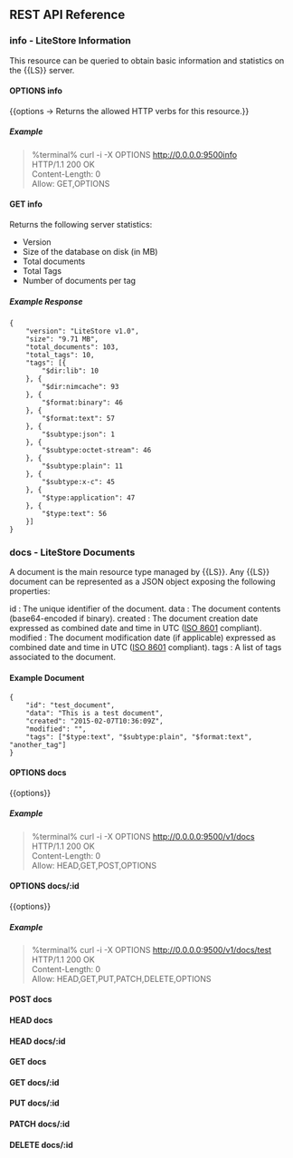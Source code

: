 ## REST API Reference

### info - LiteStore Information

This resource can be queried to obtain basic information and statistics on the {{LS}} server.

#### OPTIONS info

{{options -> Returns the allowed HTTP verbs for this resource.}}

##### Example

> %terminal%
> curl -i -X OPTIONS http://0.0.0.0:9500info  
> HTTP/1.1 200 OK   
> Content-Length: 0  
> Allow: GET,OPTIONS

#### GET info

Returns the following server statistics:

* Version
* Size of the database on disk (in MB)
* Total documents
* Total Tags
* Number of documents per tag

##### Example Response

```
{
    "version": "LiteStore v1.0",
    "size": "9.71 MB",
    "total_documents": 103,
    "total_tags": 10,
    "tags": [{
        "$dir:lib": 10
    }, {
        "$dir:nimcache": 93
    }, {
        "$format:binary": 46
    }, {
        "$format:text": 57
    }, {
        "$subtype:json": 1
    }, {
        "$subtype:octet-stream": 46
    }, {
        "$subtype:plain": 11
    }, {
        "$subtype:x-c": 45
    }, {
        "$type:application": 47
    }, {
        "$type:text": 56
    }]
}
```

### docs - LiteStore Documents

A document is the main resource type managed by {{LS}}. Any {{LS}} document can be represented as a JSON object exposing the following properties:

id
: The unique identifier of the document.
data
: The document contents (base64-encoded if binary).
created
: The document creation date expressed as combined date and time in UTC ([ISO 8601](http://en.wikipedia.org/wiki/ISO_8601) compliant).
modified
: The document modification date (if applicable) expressed as combined date and time in UTC ([ISO 8601](http://en.wikipedia.org/wiki/ISO_8601) compliant).
tags
: A list of tags associated to the document.

#### Example Document

```
{
    "id": "test_document",
    "data": "This is a test document",
    "created": "2015-02-07T10:36:09Z",
    "modified": "",
    "tags": ["$type:text", "$subtype:plain", "$format:text", "another_tag"]
}
```

#### OPTIONS docs

{{options}}

##### Example

> %terminal%
> curl -i -X OPTIONS http://0.0.0.0:9500/v1/docs  
> HTTP/1.1 200 OK   
> Content-Length: 0  
> Allow: HEAD,GET,POST,OPTIONS


#### OPTIONS docs/:id

{{options}}

##### Example

> %terminal%
> curl -i -X OPTIONS http://0.0.0.0:9500/v1/docs/test  
> HTTP/1.1 200 OK   
> Content-Length: 0  
> Allow: HEAD,GET,PUT,PATCH,DELETE,OPTIONS

#### POST docs

#### HEAD docs

#### HEAD docs/:id

#### GET docs

#### GET docs/:id

#### PUT docs/:id

#### PATCH docs/:id

#### DELETE docs/:id
